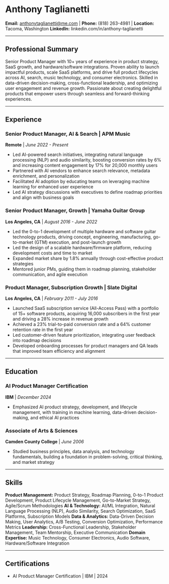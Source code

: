 # Anthony Taglianetti

**Email:** anthonytaglianetti@me.com | **Phone:** (818) 263-4981 | **Location:** Tacoma, Washington
**LinkedIn:** linkedin.com/in/anthony-taglianetti

---

## Professional Summary

Senior Product Manager with 10+ years of experience in product strategy, SaaS growth, and hardware/software integrations. Proven ability to launch impactful products, scale SaaS platforms, and drive full product lifecycles across AI, search, music technology, and consumer electronics. Skilled in data-driven decision-making, cross-functional leadership, and optimizing user engagement and revenue growth. Passionate about creating delightful products that empower users through seamless and forward-thinking experiences.

---

## Experience

### Senior Product Manager, AI & Search | APM Music
**Remote** | *June 2022 - Present*

- Led AI-powered search initiatives, integrating natural language processing (NLP) and audio similarity, boosting conversion rates by 6% and increasing content engagement by 17% for 20,000 monthly users
- Partnered with AI vendors to enhance search relevance, metadata enrichment, and personalization
- Facilitated AI adoption by educating teams on leveraging machine learning for enhanced user experience
- Led AI strategy discussions with executives to define roadmap priorities and align with business goals

### Senior Product Manager, Growth | Yamaha Guitar Group
**Los Angeles, CA** | *August 2016 - June 2022*

- Led the 0-to-1 development of multiple hardware and software guitar technology products, driving concept, engineering, manufacturing, go-to-market (GTM) execution, and post-launch growth
- Led the design of a scalable hardware/firmware platform, reducing development costs and time to market
- Expanded market share by 1.8% annually through cost-effective product strategies
- Mentored junior PMs, guiding them in roadmap planning, stakeholder communication, and agile execution

### Product Manager, Subscription Growth | Slate Digital
**Los Angeles, CA** | *February 2011 - July 2016*

- Launched SaaS subscription service (All-Access Pass) with a portfolio of 15+ software products, acquiring 16,000 subscribers in the first year and driving a 28% increase in revenue growth
- Achieved a 23% trial-to-paid conversion rate and a 64% customer retention rate in the first year
- Led customer-driven feature prioritization, integrating user feedback into roadmap decisions
- Developed onboarding processes for product managers and QA leads that improved team efficiency and alignment

---

## Education

### AI Product Manager Certification
**IBM** | *December 2024*
- Emphasized AI product strategy, development, and lifecycle management, with training in machine learning, data-driven decision-making, and ethical AI practices

### Associate of Arts & Sciences
**Camden County College** | *June 2006*
- Studied business principles, data analysis, and technology fundamentals, building a foundation in problem-solving, critical thinking, and market strategy

---

## Skills

**Product Management:** Product Strategy, Roadmap Planning, 0-to-1 Product Development, Product Lifecycle Management, Go-to-Market Strategy, Agile/Scrum Methodologies
**AI & Technology:** AI/ML Integration, Natural Language Processing (NLP), Audio Similarity, Search Optimization, SaaS Platforms, Subscription Models
**Data & Analytics:** Data-Driven Decision Making, User Analytics, A/B Testing, Conversion Optimization, Performance Metrics
**Leadership:** Cross-Functional Leadership, Stakeholder Management, Team Mentorship, Executive Communication
**Domain Expertise:** Music Technology, Consumer Electronics, Audio Software, Hardware/Software Integration

---

## Certifications

- AI Product Manager Certification | IBM | 2024

